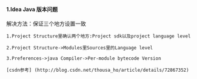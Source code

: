 #### 1.Idea Java 版本问题
  
  解决方法：保证三个地方设置一致
  
    1.Project Structure里确认两个地方:Project sdk以及project language level
    
    2.Project Structure->Modules里Sources里的Language level

    3.Preferences->java Compiler->Per-module bytecode Version
    
    [csdn参考] (http://blog.csdn.net/thousa_ho/article/details/72867352)
